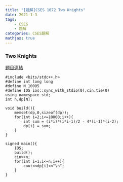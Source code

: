 ```yaml
---
title: "[題解]CSES 1072 Two Knights"
date: 2021-1-3
tags: 
    - CSES
    - 題解
categories: CSES題解
mathjax: true
---
```


### Two Knights
<!--more-->
[題目連結](https://cses.fi/problemset/task/1072)

```cpp=
#include <bits/stdc++.h>
#define int long long
#define N 10005
#define IOS ios::sync_with_stdio(0),cin.tie(0)
using namespace std;
int n,dp[N];
 
void build(){
    memset(dp,0,sizeof(dp));
    for(int i=2;i<=10000;i++){
        int sum = (i*i)*(i*i-1)/2 - 4*(i-1)*(i-2);
        dp[i] = sum;
    }
}
 
signed main(){
    IOS;
    build();
    cin>>n;
    for(int i=1;i<=n;i++){
        cout<<dp[i]<<"\n";
    }
}
```
